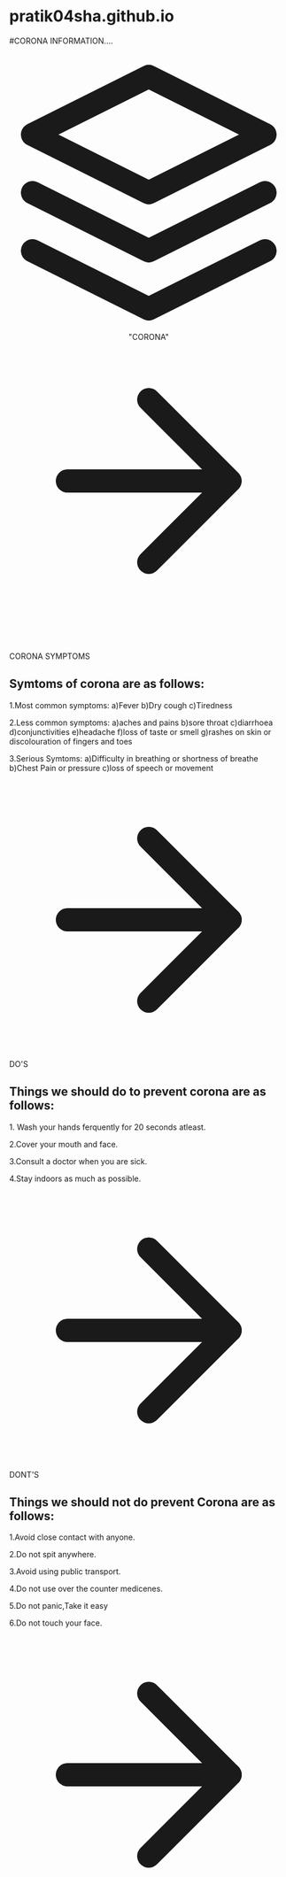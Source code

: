 # pratik04sha.github.io
#CORONA INFORMATION....


<!DOCTYPE html>
<html lang="en">
<head>
    <meta charset="UTF-8">
    <meta name="viewport" content="width=device-width, initial-scale=1.0">
    <link href="https://unpkg.com/tailwindcss@^1.0/dist/tailwind.min.css" rel="stylesheet">
    
</head>
<body>
  <header class="text-gray-700 body-font">
    <div class="container mx-auto flex flex-wrap p-5 flex-col md:flex-row items-center">
      <nav class="flex lg:w-2/5 flex-wrap items-center text-base md:ml-auto">
      </nav>
      <a class="flex order-first lg:order-none lg:w-1/5 title-font font-medium items-center text-gray-900 lg:items-center lg:justify-center mb-4 md:mb-0">
        <svg xmlns="http://www.w3.org/2000/svg" fill="none" stroke="currentColor" stroke-linecap="round" stroke-linejoin="round" stroke-width="2" class="w-10 h-10 text-white p-2 bg-teal-500 rounded-full" viewBox="0 0 24 24">
          <path d="M12 2L2 7l10 5 10-5-10-5zM2 17l10 5 10-5M2 12l10 5 10-5"></path>
        </svg>
        <span class="ml-3 text-xl">"CORONA"</span>
      </a>
      <div class="lg:w-2/5 inline-flex lg:justify-end ml-5 lg:ml-0">
          <svg fill="none" stroke="currentColor" stroke-linecap="round" stroke-linejoin="round" stroke-width="2" class="w-4 h-4 ml-1" viewBox="0 0 24 24">
            <path d="M5 12h14M12 5l7 7-7 7"></path>
          </svg>
      </div>
    </div>
  </header>
    <section class="text-gray-700 body-font overflow-hidden">
        <div class="container px-5 py-24 mx-auto">
          <div class="-my-8">
            <div class="py-8 flex flex-wrap md:flex-no-wrap">
              <div class="md:w-64 md:mb-0 mb-6 flex-shrink-0 flex flex-col">
                <span class="tracking-widest font-medium title-font text-gray-900">CORONA SYMPTOMS</span>
                <span class="mt-1 text-gray-500 text-sm"></span>
              </div>
              <div class="md:flex-grow">
                <h2 class="text-2xl font-medium text-gray-900 title-font mb-2">Symtoms of corona are as follows:</h2>
                <p class="leading-relaxed">  1.Most common symptoms:
                                              a)Fever
                                              b)Dry cough
                                              c)Tiredness</p>
                                          <p> 2.Less common symptoms:
                                             a)aches and pains
                                             b)sore throat
                                             c)diarrhoea
                                             d)conjunctivities
                                             e)headache
                                             f)loss of taste or smell
                                             g)rashes on skin or discolouration of fingers and toes</p>
                                           <p> 3.Serious Symtoms:
                                             a)Difficulty in breathing or shortness of breathe
                                             b)Chest Pain or pressure
                                             c)loss of speech or movement 
                </p>
                <a class="text-indigo-500 inline-flex items-center mt-4">
                  <svg class="w-4 h-4 ml-2" viewBox="0 0 24 24" stroke="currentColor" stroke-width="2" fill="none" stroke-linecap="round" stroke-linejoin="round">
                    <path d="M5 12h14"></path>
                    <path d="M12 5l7 7-7 7"></path>
                  </svg>
                </a>
              </div>
            </div>
            <div class="py-8 flex border-t-2 border-gray-200 flex-wrap md:flex-no-wrap">
              <div class="md:w-64 md:mb-0 mb-6 flex-shrink-0 flex flex-col">
                <span class="tracking-widest font-medium title-font text-gray-900">DO'S </span>
                <span class="mt-1 text-gray-500 text-sm"></span>
              </div>
              <div class="md:flex-grow">
                <h2 class="text-2xl font-medium text-gray-900 title-font mb-2">Things we should do to prevent corona are as follows:</h2>
                <p class="leading-relaxed">1. Wash your hands ferquently for 20 seconds atleast.</p>
                <p>2.Cover your mouth and face.</p>
                <p>3.Consult a doctor when you are sick.</p>
                <p>4.Stay indoors as much as possible.</p>
                <a class="text-indigo-500 inline-flex items-center mt-4">
                  <svg class="w-4 h-4 ml-2" viewBox="0 0 24 24" stroke="currentColor" stroke-width="2" fill="none" stroke-linecap="round" stroke-linejoin="round">
                    <path d="M5 12h14"></path>
                    <path d="M12 5l7 7-7 7"></path>
                  </svg>
                </a>
              </div>
            </div>
            <div class="py-8 flex border-t-2 border-gray-200 flex-wrap md:flex-no-wrap">
              <div class="md:w-64 md:mb-0 mb-6 flex-shrink-0 flex flex-col">
                <span class="tracking-widest font-medium title-font text-gray-900">DONT'S</span>
                <span class="mt-1 text-gray-500 text-sm"></span>
              </div>
              <div class="md:flex-grow">
                <h2 class="text-2xl font-medium text-gray-900 title-font mb-2">Things we should not do prevent Corona are as follows:</h2>
                <p class="leading-relaxed">1.Avoid close contact with anyone.</p>
                <p>2.Do not spit anywhere.</p>
                <p>3.Avoid using public transport.</p>
                <p>4.Do not use over the counter medicenes.</p>
                <p>5.Do not panic,Take it easy</p>
                <p>6.Do not touch your face.</p>
                <a class="text-indigo-500 inline-flex items-center mt-4">
                  <svg class="w-4 h-4 ml-2" viewBox="0 0 24 24" stroke="currentColor" stroke-width="2" fill="none" stroke-linecap="round" stroke-linejoin="round">
                    <path d="M5 12h14"></path>
                    <path d="M12 5l7 7-7 7"></path>
                  </svg>
                </a>
              </div>
            </div>
          </div>
        </div>
      </section>
</body>
</html>
